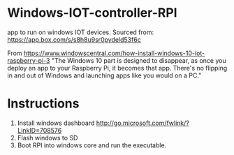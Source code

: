 # Windows-IOT-controller-RPI
app to run on windows IOT devices. Sourced from: https://app.box.com/s/s8h8u9sr0pydeld53f6c 

From https://www.windowscentral.com/how-install-windows-10-iot-raspberry-pi-3 
"The Windows 10 part is designed to disappear, as once you deploy an app to your Raspberry Pi, it becomes that app. There's no flipping in and out of Windows and launching apps like you would on a PC."

# Instructions
1. Install windows dashboard http://go.microsoft.com/fwlink/?LinkID=708576
2. Flash windows to SD
3. Boot RPI into windows core and run the executable.
